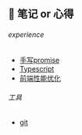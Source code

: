 ## :maple_leaf: 笔记 or 心得

###### experience
  -  [手写promise](./%E6%89%8B%E5%86%99promise.md)
  -  [Typescript](./Typescript.md)
  -  [前端性能优化](./performance.md)

###### 工具
  -  [git](./git.md)
